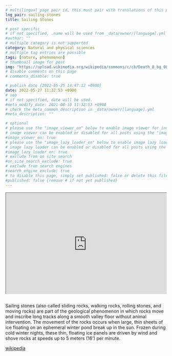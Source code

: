 ```yaml
---
# multilingual page pair id, this must pair with translations of this page. (This name must be unique)
lng_pair: sailing-stones
title: Sailing Stones

# post specific
# if not specified, .name will be used from _data/owner/[language].yml
#author: ""
# multiple category is not supported
category: Natural and physical sciences
# multiple tag entries are possible
tags: [nature, phenomenon]
# thumbnail image for post
img: "https://upload.wikimedia.org/wikipedia/commons/c/cb/Death_8_bg_082303.jpg"
# disable comments on this page
# comments_disable: true

# publish date {2022-05-25 14:47:12 +0900}
date: 2022-05-27 11:32:53 +0900
# seo
# if not specified, date will be used.
#meta_modify_date: 2021-08-10 11:32:53 +0900
# check the meta_common_description in _data/owner/[language].yml
#meta_description: ""

# optional
# please use the "image_viewer_on" below to enable image viewer for individual pages or posts (_posts/ or [language]/_posts folders).
# image viewer can be enabled or disabled for all posts using the "image_viewer_posts: true" setting in _data/conf/main.yml.
#image_viewer_on: true
# please use the "image_lazy_loader_on" below to enable image lazy loader for individual pages or posts (_posts/ or [language]/_posts folders).
# image lazy loader can be enabled or disabled for all posts using the "image_lazy_loader_posts: true" setting in _data/conf/main.yml.
#image_lazy_loader_on: true
# exclude from on site search
#on_site_search_exclude: true
# exclude from search engines
#search_engine_exclude: true
# to disable this page, simply set published: false or delete this file
#published: false {remove # if not yet published}
---
```


<div style="position:relative;padding-bottom:56.25%;padding-top:35px;height:0;margin-bottom:2em;overflow:hidden">
    <iframe style="position:absolute;top:0;left:0;width:100%;height:100%"  src="https://www.youtube.com/embed/JFFhD5HeByM?si=t-xMVgOzbUpfZg_X" title="YouTube video player"  allowfullscreen>
    </iframe>
</div>

Sailing stones (also called sliding rocks, walking rocks, rolling stones, and moving rocks) are part of the geological phenomenon in which rocks move and inscribe long tracks along a smooth valley floor without animal intervention. The movement of the rocks occurs when large, thin sheets of ice floating on an ephemeral winter pond break up in the sun. Frozen during cold winter nights, these thin, floating ice panels are driven by wind and shove rocks at speeds up to 5 meters (16') per minute.

[wikipedia](https://en.wikipedia.org/wiki/Sailing_stones)
